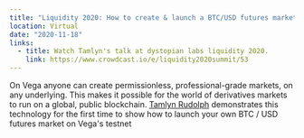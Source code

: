 ```yaml
---
title: "Liquidity 2020: How to create & launch a BTC/USD futures market on Vega"
location: Virtual
date: "2020-11-18"
links:
  - title: Watch Tamlyn's talk at dystopian labs liquidity 2020.
    link: https://www.crowdcast.io/e/liquidity2020summit/53
---
```


On Vega anyone can create permissionless, professional-grade markets, on any underlying. This makes it possible for the world of derivatives markets to run on a global, public blockchain. <a href="https://twitter.com/RudolphTamlyn">Tamlyn Rudolph</a> demonstrates this technology for the first time to show how to launch your own BTC / USD futures market on Vega's testnet
